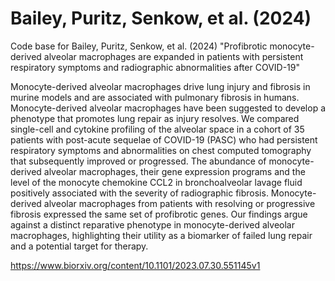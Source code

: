 # Bailey, Puritz, Senkow, et al. (2024)
Code base for Bailey, Puritz, Senkow, et al. (2024) "Profibrotic monocyte-derived alveolar macrophages are expanded in patients with persistent respiratory symptoms and radiographic abnormalities after COVID-19"

Monocyte-derived alveolar macrophages drive lung injury and fibrosis in murine models and are associated with pulmonary fibrosis in humans. Monocyte-derived alveolar macrophages have been suggested to develop a phenotype that promotes lung repair as injury resolves. We compared single-cell and cytokine profiling of the alveolar space in a cohort of 35 patients with post-acute sequelae of COVID-19 (PASC) who had persistent respiratory symptoms and abnormalities on chest computed tomography that subsequently improved or progressed. The abundance of monocyte-derived alveolar macrophages, their gene expression programs and the level of the monocyte chemokine CCL2 in bronchoalveolar lavage fluid positively associated with the severity of radiographic fibrosis. Monocyte-derived alveolar macrophages from patients with resolving or progressive fibrosis expressed the same set of profibrotic genes. Our findings argue against a distinct reparative phenotype in monocyte-derived alveolar macrophages, highlighting their utility as a biomarker of failed lung repair and a potential target for therapy.

https://www.biorxiv.org/content/10.1101/2023.07.30.551145v1
